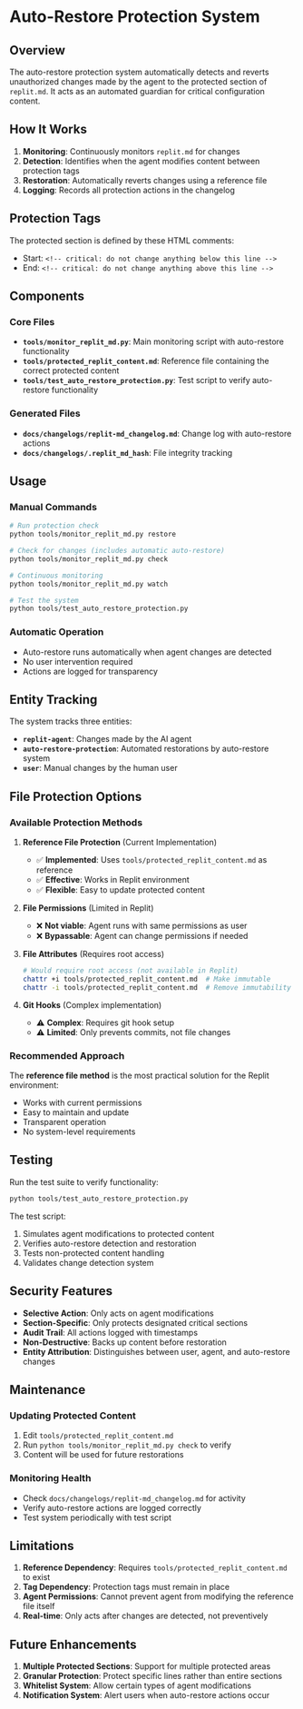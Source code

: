 # Auto-Restore Protection System

## Overview

The auto-restore protection system automatically detects and reverts unauthorized changes made by the agent to the protected section of `replit.md`. It acts as an automated guardian for critical configuration content.

## How It Works

1. **Monitoring**: Continuously monitors `replit.md` for changes
2. **Detection**: Identifies when the agent modifies content between protection tags
3. **Restoration**: Automatically reverts changes using a reference file
4. **Logging**: Records all protection actions in the changelog

## Protection Tags

The protected section is defined by these HTML comments:
- Start: `<!-- critical: do not change anything below this line -->`
- End: `<!-- critical: do not change anything above this line -->`

## Components

### Core Files
- **`tools/monitor_replit_md.py`**: Main monitoring script with auto-restore functionality
- **`tools/protected_replit_content.md`**: Reference file containing the correct protected content
- **`tools/test_auto_restore_protection.py`**: Test script to verify auto-restore functionality

### Generated Files
- **`docs/changelogs/replit-md_changelog.md`**: Change log with auto-restore actions
- **`docs/changelogs/.replit_md_hash`**: File integrity tracking

## Usage

### Manual Commands
```bash
# Run protection check
python tools/monitor_replit_md.py restore

# Check for changes (includes automatic auto-restore)
python tools/monitor_replit_md.py check

# Continuous monitoring
python tools/monitor_replit_md.py watch

# Test the system
python tools/test_auto_restore_protection.py
```

### Automatic Operation
- Auto-restore runs automatically when agent changes are detected
- No user intervention required
- Actions are logged for transparency

## Entity Tracking

The system tracks three entities:
- **`replit-agent`**: Changes made by the AI agent
- **`auto-restore-protection`**: Automated restorations by auto-restore system
- **`user`**: Manual changes by the human user

## File Protection Options

### Available Protection Methods

1. **Reference File Protection** (Current Implementation)
   - ✅ **Implemented**: Uses `tools/protected_replit_content.md` as reference
   - ✅ **Effective**: Works in Replit environment
   - ✅ **Flexible**: Easy to update protected content

2. **File Permissions** (Limited in Replit)
   - ❌ **Not viable**: Agent runs with same permissions as user
   - ❌ **Bypassable**: Agent can change permissions if needed
   
3. **File Attributes** (Requires root access)
   ```bash
   # Would require root access (not available in Replit)
   chattr +i tools/protected_replit_content.md  # Make immutable
   chattr -i tools/protected_replit_content.md  # Remove immutability
   ```

4. **Git Hooks** (Complex implementation)
   - ⚠️ **Complex**: Requires git hook setup
   - ⚠️ **Limited**: Only prevents commits, not file changes

### Recommended Approach

The **reference file method** is the most practical solution for the Replit environment:
- Works with current permissions
- Easy to maintain and update
- Transparent operation
- No system-level requirements

## Testing

Run the test suite to verify functionality:
```bash
python tools/test_auto_restore_protection.py
```

The test script:
1. Simulates agent modifications to protected content
2. Verifies auto-restore detection and restoration
3. Tests non-protected content handling
4. Validates change detection system

## Security Features

- **Selective Action**: Only acts on agent modifications
- **Section-Specific**: Only protects designated critical sections
- **Audit Trail**: All actions logged with timestamps
- **Non-Destructive**: Backs up content before restoration
- **Entity Attribution**: Distinguishes between user, agent, and auto-restore changes

## Maintenance

### Updating Protected Content
1. Edit `tools/protected_replit_content.md`
2. Run `python tools/monitor_replit_md.py check` to verify
3. Content will be used for future restorations

### Monitoring Health
- Check `docs/changelogs/replit-md_changelog.md` for activity
- Verify auto-restore actions are logged correctly
- Test system periodically with test script

## Limitations

1. **Reference Dependency**: Requires `tools/protected_replit_content.md` to exist
2. **Tag Dependency**: Protection tags must remain in place
3. **Agent Permissions**: Cannot prevent agent from modifying the reference file itself
4. **Real-time**: Only acts after changes are detected, not preventively

## Future Enhancements

1. **Multiple Protected Sections**: Support for multiple protected areas
2. **Granular Protection**: Protect specific lines rather than entire sections
3. **Whitelist System**: Allow certain types of agent modifications
4. **Notification System**: Alert users when auto-restore actions occur